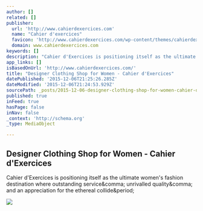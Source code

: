 ```yaml
---
author: []
related: []
publisher:
  url: 'http://www.cahierdexercices.com'
  name: "Cahier d'exercices"
  favicon: 'http://www.cahierdexercices.com/wp-content/themes/cahierdexercices/favicon.ico'
  domain: www.cahierdexercices.com
keywords: []
description: "Cahier d'Exercices is positioning itself as the ultimate women's fashion destination where outstanding service, unrivalled quality, and an appreciation for the ethereal collide."
app_links: []
isBasedOnUrl: 'http://www.cahierdexercices.com/'
title: "Designer Clothing Shop for Women - Cahier d'Exercices"
datePublished: '2015-12-06T21:25:26.285Z'
dateModified: '2015-12-06T21:24:53.929Z'
sourcePath: _posts/2015-12-06-designer-clothing-shop-for-women-cahier-dexercices.md
published: true
inFeed: true
hasPage: false
inNav: false
_context: 'http://schema.org'
_type: MediaObject

---
```

<article style=""><h1>Designer Clothing Shop for Women - Cahier d'Exercices</h1><p>Cahier d'Exercices is positioning itself as the ultimate women's fashion destination where outstanding service&amp;comma; unrivalled quality&amp;comma; and an appreciation for the ethereal collide&amp;period;</p><img src="http://www.cahierdexercices.com/wp-content/uploads/2015/10/MAR-OL-SAND-64331.jpg" /></article>
